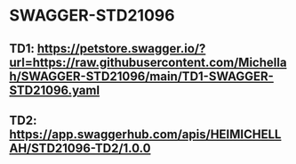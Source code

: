 # SWAGGER-STD21096
## TD1: https://petstore.swagger.io/?url=https://raw.githubusercontent.com/Michellah/SWAGGER-STD21096/main/TD1-SWAGGER-STD21096.yaml

## TD2: https://app.swaggerhub.com/apis/HEIMICHELLAH/STD21096-TD2/1.0.0
